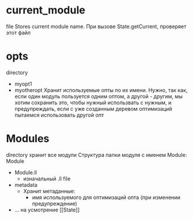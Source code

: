 # current_module
file
Stores current module name. При вызове State.getCurrent, проверяет этот файл

# opts
directory
- myopt1 
- myotheropt
Хранит используемые опты по их имени. 
Нужно, так как, если один модуль пользуется одним оптом, а другой - другим, мы хотим сохранить это, чтобы нужный использвать с нужным, и предупреждать, если с уже созданным деревом оптимизаций пытаемся использовать другой опт

# Modules
directory
хранит все модули
Структура папки модуля с именем Module:
Module
- Module.ll
	- изначальный .ll file
- metadata
	- Хранит метаданные:
		- имя используемого для оптимизаций опта (при изменении предупреждение)
- ... на усмотрение [[State]]

